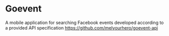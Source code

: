 # Goevent
A mobile application for searching Facebook events developed according to a provided API specification https://github.com/melyourhero/goevent-api
